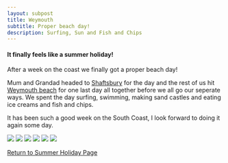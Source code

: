 ```yaml
---
layout: subpost
title: Weymouth
subtitle: Proper beach day!
description: Surfing, Sun and Fish and Chips
---
```


<h4>It finally feels like a summer holiday!</h4>

After a week on the coast we finally got a proper beach day!

Mum and Grandad headed to <a target="_blank" href="http://shaftesburytourism.co.uk/">Shaftsbury</a> for the day and the rest of us hit <a target="_blank" href="https://www.visit-dorset.com/explore/towns/weymouth">Weymouth beach</a> for one last day all together before we all go our seperate ways. We spent the day surfing, swimming, making sand castles and eating ice creams and fish and chips.

It has been such a good week on the South Coast, I look forward to doing it again some day.

<img src="https://adventuresofthetravellingtwins.com/Photos/2013-08-29-Weymouth/day11-min.JPG" class="image1">
<img src="https://adventuresofthetravellingtwins.com/Photos/2013-08-29-Weymouth/day12-min.JPG" class="image1">
<img src="https://adventuresofthetravellingtwins.com/Photos/2013-08-29-Weymouth/day13-min.JPG" class="image1">
<img src="https://adventuresofthetravellingtwins.com/Photos/2013-08-29-Weymouth/day14-min.JPG" class="image1">
<img src="https://adventuresofthetravellingtwins.com/Photos/2013-08-29-Weymouth/day15-min.JPG" class="image1">
<img src="https://adventuresofthetravellingtwins.com/Photos/2013-08-29-Weymouth/day16-min.JPG" class="image1">

<a href="https://adventuresofthetravellingtwins.com/2013/08/24/familysummerholiday/">Return to Summer Holiday Page</a>

